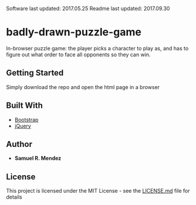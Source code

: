 Software last updated: 2017.05.25
Readme last updated: 2017.09.30

# badly-drawn-puzzle-game

In-browser puzzle game: the player picks a character to play as, and has to figure out what order to face all opponents so they can win.

## Getting Started

Simply download the repo and open the html page in a browser

## Built With

* [Bootstrap](https://getbootstrap.com/docs/3.3/)
* [jQuery](https://jquery.com) 

## Author

* **Samuel R. Mendez**

## License

This project is licensed under the MIT License - see the [LICENSE.md](LICENSE.md) file for details

